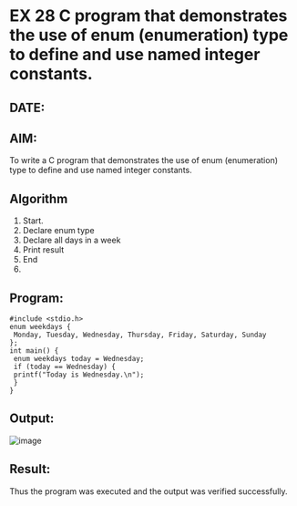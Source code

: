 
# EX 28 C program that demonstrates the use of enum (enumeration) type to define and use named integer constants.
## DATE:
## AIM:
To write a C program that demonstrates the use of enum (enumeration) type to define and use named integer constants.

## Algorithm
1. Start.
2. Declare enum type
3. Declare all days in a week
4. Print result
5. End
6. 
## Program:
```
#include <stdio.h>
enum weekdays {
 Monday, Tuesday, Wednesday, Thursday, Friday, Saturday, Sunday
};
int main() {
 enum weekdays today = Wednesday;
 if (today == Wednesday) {
 printf("Today is Wednesday.\n");
 }
}
```

## Output:
![image](https://github.com/user-attachments/assets/f09ed715-ebca-4b0c-8f83-f9f67245b32e)


## Result:
Thus the program was executed and the output was verified successfully.
